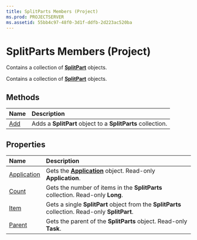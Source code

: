 ```yaml
---
title: SplitParts Members (Project)
ms.prod: PROJECTSERVER
ms.assetid: 55bb4c97-48f0-3d1f-ddfb-2d223ac520ba
---
```



# SplitParts Members (Project)
Contains a collection of  **[SplitPart](splitpart-object-project.md)** objects.

Contains a collection of  **[SplitPart](splitpart-object-project.md)** objects.


## Methods



|**Name**|**Description**|
|:-----|:-----|
|[Add](splitparts-add-method-project.md)|Adds a  **SplitPart** object to a **SplitParts** collection.|

## Properties



|**Name**|**Description**|
|:-----|:-----|
|[Application](splitparts-application-property-project.md)|Gets the  **[Application](application-object-project.md)** object. Read-only **Application**.|
|[Count](splitparts-count-property-project.md)|Gets the number of items in the  **SplitParts** collection. Read-only **Long**.|
|[Item](splitparts-item-property-project.md)|Gets a single  **SplitPart** object from the **SplitParts** collection. Read-only **SplitPart**.|
|[Parent](splitparts-parent-property-project.md)|Gets the parent of the  **SplitParts** object. Read-only **Task**.|

